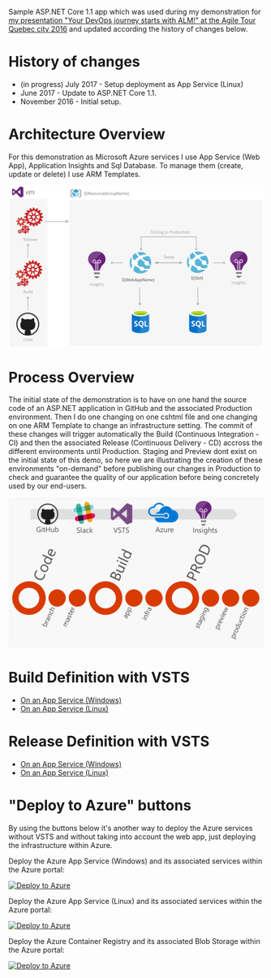 Sample ASP.NET Core 1.1 app which was used during my demonstration for [my presentation "Your DevOps journey starts with ALM!" at the Agile Tour Quebec city 2016](http://aka.ms/mabenoit-atq2016) and updated according the history of changes below.

# History of changes
- (in progress) July 2017 - Setup deployment as App Service (Linux)
- June 2017 - Update to ASP.NET Core 1.1.
- November 2016 - Initial setup.

# Architecture Overview
For this demonstration as Microsoft Azure services I use App Service (Web App), Application Insights and Sql Database. 
To manage them (create, update or delete) I use ARM Templates.

![Architecture Overview](/docs/imgs/Overview.PNG)

# Process Overview
The initial state of the demonstration is to have on one hand the source code of an ASP.NET application in GitHub and the associated Production environment.
Then I do one changing on one cshtml file and one changing on one ARM Template to change an infrastructure setting.
The commit of these changes will trigger automatically the Build (Continuous Integration - CI) and then the associated Release (Continuous Delivery - CD) accross the different environments until Production. 
Staging and Preview dont exist on the initial state of this demo, so here we are illustrating the creation of these environments "on-demand" before publishing our changes in Production to check and guarantee the quality of our application before being concretely used by our end-users.

![Process Overview](/docs/imgs/Process.PNG)

# Build Definition with VSTS

- [On an App Service (Windows)](/docs/AspDotNetCore-AppServiceWindows-CI.md)
- [On an App Service (Linux)](/docs/AspDotNetCore-AppServiceLinux-CI.md)

# Release Definition with VSTS

- [On an App Service (Windows)](/docs/AspDotNetCore-AppServiceWindows-CD.md)
- [On an App Service (Linux)](/docs/AspDotNetCore-AppServiceLinux-CD.md)

# "Deploy to Azure" buttons

By using the buttons below it's another way to deploy the Azure services without VSTS and without taking into account the web app, just deploying the infrastructure within Azure.

Deploy the Azure App Service (Windows) and its associated services within the Azure portal:

<a href="https://portal.azure.com/#create/Microsoft.Template/uri/https%3A%2F%2Fraw.githubusercontent.com%2Fmathieu-benoit%2Fasp-dot-net-core-on-azure-web-app%2Fmaster%2Finfra%2FAspNetCoreApplication.Infrastructure%2Ftemplates%2Fdeploy-windows.json" target="_blank">![Deploy to Azure](http://azuredeploy.net/deploybutton.png)</a>

Deploy the Azure App Service (Linux) and its associated services within the Azure portal:

<a href="https://portal.azure.com/#create/Microsoft.Template/uri/https%3A%2F%2Fraw.githubusercontent.com%2Fmathieu-benoit%2Fasp-dot-net-core-on-azure-web-app%2Fmaster%2Finfra%2FAspNetCoreApplication.Infrastructure%2Ftemplates%2Fdeploy-linux.json" target="_blank">![Deploy to Azure](http://azuredeploy.net/deploybutton.png)</a>

Deploy the Azure Container Registry and its associated Blob Storage within the Azure portal:

<a href="https://portal.azure.com/#create/Microsoft.Template/uri/https%3A%2F%2Fraw.githubusercontent.com%2Fmathieu-benoit%2Fasp-dot-net-core-on-azure-web-app%2Fmaster%2Finfra%2FAspNetCoreApplication.Infrastructure%2Ftemplates%2FContainerRegistry.json" target="_blank">![Deploy to Azure](http://azuredeploy.net/deploybutton.png)</a>
